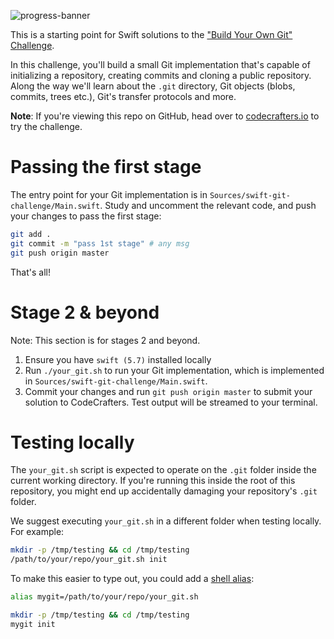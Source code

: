 ![progress-banner](https://codecrafters.io/landing/images/default_progress_banners/git.png)

This is a starting point for Swift solutions to the
["Build Your Own Git" Challenge](https://codecrafters.io/challenges/git).

In this challenge, you'll build a small Git implementation that's capable of
initializing a repository, creating commits and cloning a public repository.
Along the way we'll learn about the `.git` directory, Git objects (blobs,
commits, trees etc.), Git's transfer protocols and more.

**Note**: If you're viewing this repo on GitHub, head over to
[codecrafters.io](https://codecrafters.io) to try the challenge.

# Passing the first stage

The entry point for your Git implementation is in
`Sources/swift-git-challenge/Main.swift`. Study and uncomment the relevant code,
and push your changes to pass the first stage:

```sh
git add .
git commit -m "pass 1st stage" # any msg
git push origin master
```

That's all!

# Stage 2 & beyond

Note: This section is for stages 2 and beyond.

1. Ensure you have `swift (5.7)` installed locally
1. Run `./your_git.sh` to run your Git implementation, which is implemented in
   `Sources/swift-git-challenge/Main.swift`.
1. Commit your changes and run `git push origin master` to submit your solution
   to CodeCrafters. Test output will be streamed to your terminal.

# Testing locally

The `your_git.sh` script is expected to operate on the `.git` folder inside the
current working directory. If you're running this inside the root of this
repository, you might end up accidentally damaging your repository's `.git`
folder.

We suggest executing `your_git.sh` in a different folder when testing locally.
For example:

```sh
mkdir -p /tmp/testing && cd /tmp/testing
/path/to/your/repo/your_git.sh init
```

To make this easier to type out, you could add a
[shell alias](https://shapeshed.com/unix-alias/):

```sh
alias mygit=/path/to/your/repo/your_git.sh

mkdir -p /tmp/testing && cd /tmp/testing
mygit init
```
